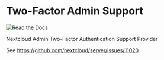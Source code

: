 # Two-Factor Admin Support

[![Read the Docs](https://img.shields.io/readthedocs/nextcloud-twofactor-admin.svg)](https://nextcloud-twofactor-admin.readthedocs.io/en/latest/)

Nextcloud Admin Two-Factor Authentication Support Provider

See https://github.com/nextcloud/server/issues/11020.
